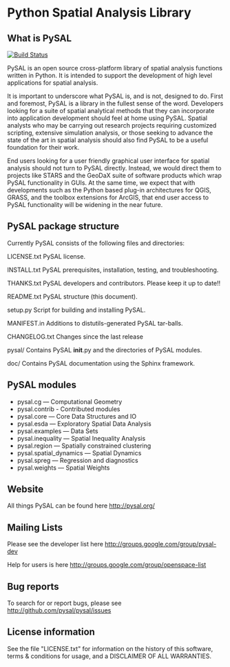 Python Spatial Analysis Library
==============================

What is PySAL
--------------
[![Build
Status](https://travis-ci.org/pysal/pysal.png)](https://travis-ci.org/pysal/pysal)

PySAL is an open source cross-platform library of spatial analysis functions
written in Python. It is intended to support the development of high level
applications for spatial analysis.

It is important to underscore what PySAL is, and is not, designed to do. First
and foremost, PySAL is a library in the fullest sense of the word. Developers
looking for a suite of spatial analytical methods that they can incorporate
into application development should feel at home using PySAL. Spatial analysts
who may be carrying out research projects requiring customized scripting,
extensive simulation analysis, or those seeking to advance the state of the art
in spatial analysis should also find PySAL to be a useful foundation for their
work.

End users looking for a user friendly graphical user interface for spatial
analysis should not turn to PySAL directly. Instead, we would direct them to
projects like STARS and the GeoDaX suite of software products which wrap PySAL
functionality in GUIs. At the same time, we expect that with developments such
as the Python based plug-in architectures for QGIS, GRASS, and the toolbox
extensions for ArcGIS, that end user access to PySAL functionality will be
widening in the near future.

PySAL package structure
-----------------------

Currently PySAL consists of the following files and directories:

  LICENSE.txt
    PySAL license.

  INSTALL.txt
    PySAL prerequisites, installation, testing, and troubleshooting.

  THANKS.txt
    PySAL developers and contributors. Please keep it up to date!!

  README.txt
    PySAL structure (this document).

  setup.py
    Script for building and installing PySAL.

  MANIFEST.in
    Additions to distutils-generated PySAL tar-balls.

  CHANGELOG.txt
    Changes since the last release

  pysal/
    Contains PySAL __init__.py and the directories of PySAL modules.

  doc/
    Contains PySAL documentation using the Sphinx framework.

PySAL modules
-------------

* pysal.cg — Computational Geometry
* pysal.contrib - Contributed modules
* pysal.core — Core Data Structures and IO
* pysal.esda — Exploratory Spatial Data Analysis
* pysal.examples — Data Sets
* pysal.inequality — Spatial Inequality Analysis
* pysal.region — Spatially constrained clustering
* pysal.spatial_dynamics — Spatial Dynamics
* pysal.spreg — Regression and diagnostics
* pysal.weights — Spatial Weights

Website
-------
All things PySAL can be found here
    http://pysal.org/

Mailing Lists
-------------
Please see the developer list here
    http://groups.google.com/group/pysal-dev

Help for users is here
    http://groups.google.com/group/openspace-list

Bug reports
-----------
To search for or report bugs, please see
    http://github.com/pysal/pysal/issues

License information
-------------------
See the file "LICENSE.txt" for information on the history of this
software, terms & conditions for usage, and a DISCLAIMER OF ALL
WARRANTIES.
